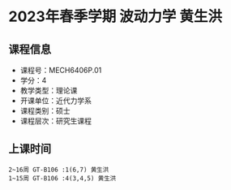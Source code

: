# 2023年春季学期 波动力学 黄生洪






## 课程信息

- 课程号：MECH6406P.01
- 学分：4
- 教学类型：理论课
- 开课单位：近代力学系
- 课程类别：硕士
- 课程层次：研究生课程

## 上课时间

```
2~16周 GT-B106 :1(6,7) 黄生洪
1~15周 GT-B106 :4(3,4,5) 黄生洪
```


